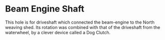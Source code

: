 # Beam Engine Shaft
This hole is for driveshaft which connected the beam-engine to the North weaving shed. 
Its rotation was combined with that of the driveshaft from the waterwheel, by a clever device called a Dog Clutch. 